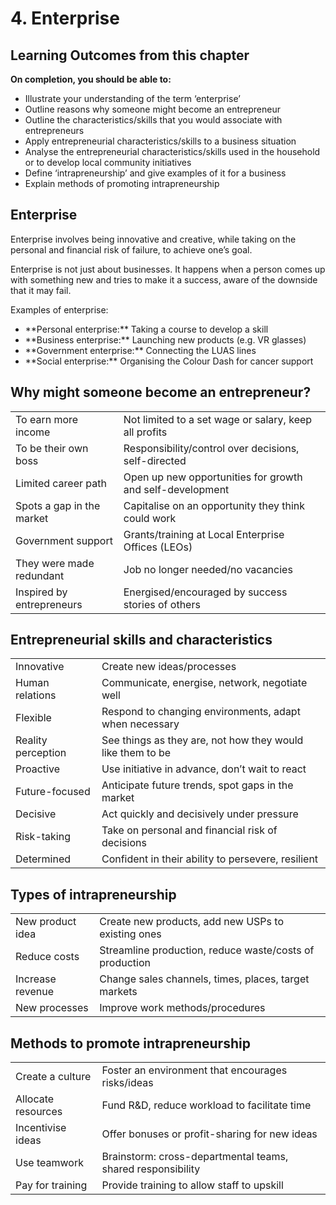 # 4. Enterprise

## Learning Outcomes from this chapter

**On completion, you should be able to:**
- Illustrate your understanding of the term ‘enterprise’
- Outline reasons why someone might become an entrepreneur
- Outline the characteristics/skills that you would associate with entrepreneurs    
- Apply entrepreneurial characteristics/skills to a business situation
- Analyse the entrepreneurial characteristics/skills used in the household or to develop local community initiatives
- Define ‘intrapreneurship’ and give examples of it for a business
- Explain methods of promoting intrapreneurship

## Enterprise

Enterprise involves being <!--c1-->innovative and creative<!--}-->, while taking on the personal and financial <!--c2-->risk of failure<!--}-->, to achieve one’s goal.

Enterprise is not just about <!--c3-->businesses<!--}-->. It happens when a person comes up with <!--c4-->something new<!--}--> and tries to make it a <!--c5-->success<!--}-->, aware of the <!--c6-->downside that it may fail<!--}-->. 

Examples of enterprise:
- <!--c7-->**Personal<!--}--> enterprise:** Taking a course to <!--c8-->develop a skill<!--}-->
- <!--c9-->**Business<!--}--> enterprise:** Launching new <!--c10-->products<!--}--> (e.g. VR glasses)
- <!--c11-->**Government<!--}--> enterprise:** <!--c12-->Connecting<!--}--> the LUAS lines
- <!--c13-->**Social<!--}--> enterprise:** Organising the <!--c14-->Colour Dash for cancer support<!--}-->

<!--card-->

## Why might someone become an entrepreneur?

| | |
|-|-|
| To earn <!--c1-->more income<!--}--> | Not limited to a set wage or salary, keep all profits |
| To be their own boss | Responsibility/control over decisions, self-directed |
| Limited career path | Open up new opportunities for growth and self-development |
| Spots a gap in the market | Capitalise on an opportunity they think could work |
| Government support | Grants/training at Local Enterprise Offices (LEOs) |
| They were made redundant | Job no longer needed/no vacancies |
| Inspired by entrepreneurs | Energised/encouraged by success stories of others |

<!--card-->

## Entrepreneurial skills and characteristics

| | |
|-|-|
| Innovative | Create new ideas/processes |
| Human relations | Communicate, energise, network, negotiate well |
| Flexible | Respond to changing environments, adapt when necessary |
| Reality perception | See things as they are, not how they would like them to be |
| Proactive | Use initiative in advance, don’t wait to react |
| Future-focused | Anticipate future trends, spot gaps in the market |
| Decisive | Act quickly and decisively under pressure |
| Risk-taking | Take on personal and financial risk of decisions |
| Determined | Confident in their ability to persevere, resilient |

<!--card-->

## Types of intrapreneurship

| | |
|-|-|
| New product idea | Create new products, add new USPs to existing ones |
| Reduce costs | Streamline production, reduce waste/costs of production |
| Increase revenue | Change sales channels, times, places, target markets |
| New processes | Improve work methods/procedures |

<!--card-->

## Methods to promote intrapreneurship

| | |
|-|-|
| Create a culture | Foster an environment that encourages risks/ideas |
| Allocate resources | Fund R&D, reduce workload to facilitate time |
| Incentivise ideas | Offer bonuses or profit-sharing for new ideas |
| Use teamwork | Brainstorm: cross-departmental teams, shared responsibility |
| Pay for training | Provide training to allow staff to upskill  |
